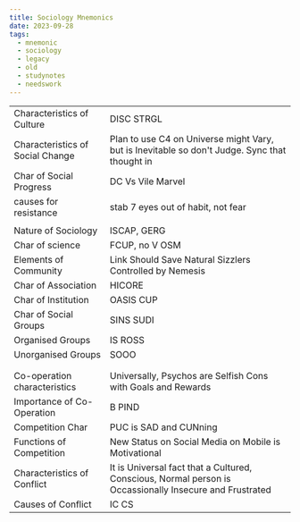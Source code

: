 ```yaml
---
title: Sociology Mnemonics
date: 2023-09-28
tags:
  - mnemonic
  - sociology
  - legacy
  - old
  - studynotes
  - needswork
---
```

|   |   |
|---|---|
|Characteristics of Culture|DISC STRGL|
|Characteristics of Social Change|Plan to use C4 on Universe might Vary, but is Inevitable so don't Judge. Sync that thought in|
|Char of Social Progress|DC Vs Vile Marvel|
|causes for resistance|stab 7 eyes out of habit, not fear|
|||
|Nature of Sociology|ISCAP, GERG|
|Char of science|FCUP, no V OSM|
|Elements of Community|Link Should Save Natural Sizzlers Controlled by Nemesis|
|Char of Association|HICORE|
|Char of Institution|OASIS CUP|
|Char of Social Groups|SINS SUDI|
|Organised Groups|IS ROSS|
|Unorganised Groups|SOOO|
|||
|||
|Co-operation characteristics|Universally, Psychos are Selfish Cons with Goals and Rewards|
|Importance of Co-Operation|B PIND|
|Competition Char|PUC is SAD and CUNning|
|Functions of Competition|New Status on Social Media on Mobile is Motivational|
|Characteristics of Conflict|It is Universal fact that a Cultured, Conscious, Normal person is Occassionally Insecure and Frustrated|
|Causes of Conflict|IC CS|
